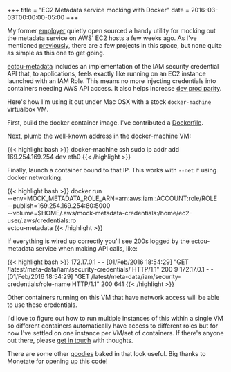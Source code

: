 +++
title = "EC2 Metadata service mocking with Docker"
date = 2016-03-03T00:00:00-05:00
+++

My former [employer](http://monetate.com) quietly open sourced a handy utility for mocking out the metadata service on AWS' EC2
hosts a few weeks ago.  As I've mentioned [previously](/2015/11/20/docker-s3-private-registry.html), there are a few
projects in this space, but none quite as simple as this one to get going.

[ectou-metadata](https://github.com/monetate/ectou-metadata) includes an implementation of the IAM security credential API that, to applications, feels exactly like
running on an EC2 instance launched with an IAM Role.  This means no more injecting credentials into containers needing
AWS API access.  It also helps increase [dev prod parity](http://12factor.net/dev-prod-parity).

Here's how I'm using it out under Mac OSX with a stock `docker-machine` virtualbox VM.

First, build the docker container image.  I've contributed a [Dockerfile](https://github.com/monetate/ectou-metadata/pull/1).

Next, plumb the well-known address in the docker-machine VM:

{{< highlight bash >}}
docker-machine ssh <machine-label> sudo ip addr add 169.254.169.254 dev eth0
{{< /highlight >}}

Finally, launch a container bound to that IP.  This works with `--net` if using docker networking.

{{< highlight bash >}}
docker run \
  --env=MOCK_METADATA_ROLE_ARN=arn:aws:iam::ACCOUNT:role/ROLE \
  --publish=169.254.169.254:80:5000 \
  --volume=$HOME/.aws/mock-metadata-credentials:/home/ec2-user/.aws/credentials:ro \
  ectou-metadata
{{< /highlight >}}

If everything is wired up correctly you'll see 200s logged by the ectou-metadata service when making API calls, like:

{{< highlight bash >}}
172.17.0.1 - - [01/Feb/2016 18:54:29] "GET /latest/meta-data/iam/security-credentials/ HTTP/1.1" 200 9
172.17.0.1 - - [01/Feb/2016 18:54:29] "GET /latest/meta-data/iam/security-credentials/role-name HTTP/1.1" 200 641
{{< /highlight >}}

Other containers running on this VM that have network access will be able to use these credentials.

I'd love to figure out how to run multiple instances of this within a single VM so different containers automatically
have access to different roles but for now I've settled on one instance per VM/set of containers.  If there's anyone out
there, please [get in touch](/about) with thoughts.

There are some
other [goodies](https://github.com/monetate/ectou-metadata/blob/2ab1894c619e19b6f5062101bad24cd37ab32910/ectou_metadata/service.py#L22-L26)
baked in that look useful.  Big thanks to Monetate for opening up this code!
